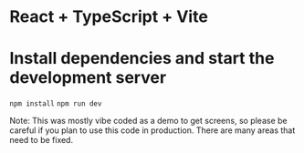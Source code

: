 # React + TypeScript + Vite

# Install dependencies and start the development server
```npm install```
```npm run dev```

Note: This was mostly vibe coded as a demo to get screens, so please be careful if you plan to use this code in production. There are many areas that need to be fixed.

